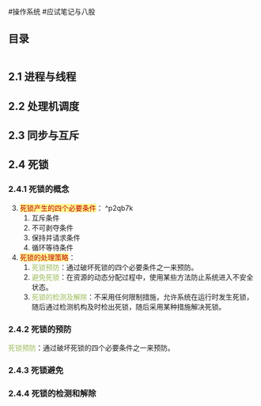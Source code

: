 #操作系统 #应试笔记与八股 

## 目录

```toc
```

## 2.1 进程与线程


## 2.2 处理机调度


## 2.3 同步与互斥




## 2.4 死锁


### 2.4.1 死锁的概念


3. <span style="background:#fff88f"><font color="#c00000">死锁产生的四个必要条件</font></span>： ^p2qb7k
	1. 互斥条件
	2. 不可剥夺条件
	3. 保持并请求条件
	4. 循环等待条件
4. <span style="background:#fff88f"><font color="#c00000">死锁的处理策略</font></span>：
	1. <font color="#9bbb59">死锁预防</font>：通过破坏死锁的四个必要条件之一来预防。
	2. <font color="#9bbb59">避免死锁</font>：在资源的动态分配过程中，使用某些方法防止系统进入不安全状态。
	3. <font color="#9bbb59">死锁的检测及解除</font>：不采用任何限制措施，允许系统在运行时发生死锁，随后通过检测机构及时检出死锁，随后采用某种措施解决死锁。


### 2.4.2 死锁的预防

<font color="#9bbb59">死锁预防</font>：通过破坏死锁的四个必要条件之一来预防。




### 2.4.3 死锁避免


### 2.4.4 死锁的检测和解除










